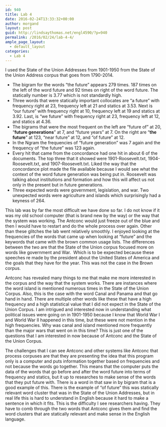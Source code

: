 ```yaml
---
id: 940
title: Lab 4
date: 2016-02-24T13:33:32+00:00
author: morgand
layout: post
guid: http://lindsaythomas.net/engl4590/?p=940
permalink: /2016/02/24/lab-4-4/
ample_page_layout:
  - default_layout
categories:
  - Lab 4
---
```

I used the State of the Union Addresses from 1901-1950 from the State of the Union Address corpus that goes from 1790-2014.

  * The bigram for the words “the future” appears 279 times. 187 times on the left of the word future and 92 times on right of the word future. The statically number is 3.77 which is not standardly high.
  * Three words that were statically important collocates are “a future” with frequency right at 23, frequency left at 21 and statics at 3.53. Next is “our future” with frequency right at 10, frequency left at 19 and statics at 3.92. Last, is “we future” with frequency right at 23, frequency left at 12, and statics at 4.36.
  * The bigrams that were the most frequent on the left are “future of” at 20, “**future generations**” at 7, and “future years” at 7. On the right are “**the future**” at 123, “near future” at 12, and “of future” at 12.
  * In the Ngram the frequencies of “future generation” was 7 again and the frequency of “the future” was 123 again.
  * Every hit that came from the concordance had one hit in about 6 of the documents. The top three that it showed were 1901-Roosevelt.txt, 1904-Roosevelt.txt, and 1907-Roosevelt.txt. Liked the way that the concordance plot made the file available because I would see what the context of the word future generation was being put in. Roosevelt was talking about institutions and formation and how this will affect us not only in the present but in future generations.
  * Three expected words were government, legislation, and war. Two unexpected words were agriculture and islands which surprisingly had a keyness of 264.

This lab was by far the most difficult we have done so far. I do not know if it was my old school computer (that is brand new by the way) or the way that the system was working. The Antconc would just freeze out of the blue and then I would have to restart and do the whole process over again. Other than these glitches the lab went relatively smoothly. I enjoyed looking at the frequencies of the words that came up when looking at “future” and the keywords that came with the brown common usage lists. The differences between the two are that the State of the Union corpus focused more on words like government and War.  Which is to be expected because these speeches re made by the president about the United States of America and the goals that they have for the year. This was not the case in the Brown corpus.

Antconc has revealed many things to me that make me more interested in the corpus and the way that the system works. There are instances where the word island is mentioned numerous times in the State of the Union Corpus. Also, this is the case with the word Canal and Panama and that go hand in hand. There are multiple other words like these that have a high frequency and a high statistical value that I did not expect in the State of the Union Corpus. I am intrigued and interested now in understanding what political issues were going on in 1901-1950 because I know that World War I and World War II happened in this time, but these were not mention in the high frequencies. Why was canal and island mentioned more frequently than the major wars that went on in this time? This is just one of the questions that I am interested in now because of Antconc and the State of the Union Corpus.

The challenges that I can see Antconc and other systems like Antconc that process corpuses are that they are presenting the idea that this program only is a computer and puts information together based on frequencies and not because the words go together. This means that the computer puts the data of the words that go before and after the word future into terms of frequency and statics, but it up to researches to make sense of the words that they put future with. There is a word in that saw in by bigram that is a good example of this. There is the example of “of future” this was statically relevant word cluster that was in the State of the Union Addresses, but in real life this is hard to understand in English because it hard to make a sentence in which it fits. This is the difficulty I see researchers having. They have to comb through the two words that Antconc gives them and find the word clusters that are statically relevant and make sense in the English language.